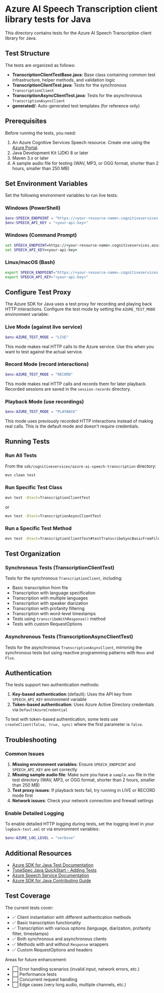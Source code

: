 # Azure AI Speech Transcription client library tests for Java

This directory contains tests for the Azure AI Speech Transcription client library for Java.

## Test Structure

The tests are organized as follows:

- **TranscriptionClientTestBase.java**: Base class containing common test infrastructure, helper methods, and validation logic
- **TranscriptionClientTest.java**: Tests for the synchronous `TranscriptionClient`
- **TranscriptionAsyncClientTest.java**: Tests for the asynchronous `TranscriptionAsyncClient`
- **generated/**: Auto-generated test templates (for reference only)

## Prerequisites

Before running the tests, you need:

1. An Azure Cognitive Services Speech resource. Create one using the [Azure Portal](https://portal.azure.com/).
2. Java Development Kit (JDK) 8 or later
3. Maven 3.x or later
4. A sample audio file for testing (WAV, MP3, or OGG format, shorter than 2 hours, smaller than 250 MB)

## Set Environment Variables

Set the following environment variables to run live tests:

### Windows (PowerShell)

```powershell
$env:SPEECH_ENDPOINT = "https://<your-resource-name>.cognitiveservices.azure.com"
$env:SPEECH_API_KEY = "<your-api-key>"
```

### Windows (Command Prompt)

```cmd
set SPEECH_ENDPOINT=https://<your-resource-name>.cognitiveservices.azure.com
set SPEECH_API_KEY=<your-api-key>
```

### Linux/macOS (Bash)

```bash
export SPEECH_ENDPOINT="https://<your-resource-name>.cognitiveservices.azure.com"
export SPEECH_API_KEY="<your-api-key>"
```

## Configure Test Proxy

The Azure SDK for Java uses a test proxy for recording and playing back HTTP interactions. Configure the test mode by setting the `AZURE_TEST_MODE` environment variable:

### Live Mode (against live service)

```powershell
$env:AZURE_TEST_MODE = "LIVE"
```

This mode makes real HTTP calls to the Azure service. Use this when you want to test against the actual service.

### Record Mode (record interactions)

```powershell
$env:AZURE_TEST_MODE = "RECORD"
```

This mode makes real HTTP calls and records them for later playback. Recorded sessions are saved in the `session-records` directory.

### Playback Mode (use recordings)

```powershell
$env:AZURE_TEST_MODE = "PLAYBACK"
```

This mode uses previously recorded HTTP interactions instead of making real calls. This is the default mode and doesn't require credentials.

## Running Tests

### Run All Tests

From the `sdk/cognitiveservices/azure-ai-speech-transcription` directory:

```bash
mvn clean test
```

### Run Specific Test Class

```bash
mvn test -Dtest=TranscriptionClientTest
```

or

```bash
mvn test -Dtest=TranscriptionAsyncClientTest
```

### Run a Specific Test Method

```bash
mvn test -Dtest=TranscriptionClientTest#testTranscribeSyncBasicFromFile
```

## Test Organization

### Synchronous Tests (TranscriptionClientTest)

Tests for the synchronous `TranscriptionClient`, including:

- Basic transcription from file
- Transcription with language specification
- Transcription with multiple languages
- Transcription with speaker diarization
- Transcription with profanity filtering
- Transcription with word-level timestamps
- Tests using `transcribeWithResponse()` method
- Tests with custom RequestOptions

### Asynchronous Tests (TranscriptionAsyncClientTest)

Tests for the asynchronous `TranscriptionAsyncClient`, mirroring the synchronous tests but using reactive programming patterns with `Mono` and `Flux`.

## Authentication

The tests support two authentication methods:

1. **Key-based authentication** (default): Uses the API key from `SPEECH_API_KEY` environment variable
2. **Token-based authentication**: Uses Azure Active Directory credentials via `DefaultAzureCredential`

To test with token-based authentication, some tests use `createClient(false, true, sync)` where the first parameter is `false`.

## Troubleshooting

### Common Issues

1. **Missing environment variables**: Ensure `SPEECH_ENDPOINT` and `SPEECH_API_KEY` are set correctly
2. **Missing sample audio file**: Make sure you have a `sample.wav` file in the test directory (WAV, MP3, or OGG format, shorter than 2 hours, smaller than 250 MB)
3. **Test proxy issues**: If playback tests fail, try running in LIVE or RECORD mode first
4. **Network issues**: Check your network connection and firewall settings

### Enable Detailed Logging

To enable detailed HTTP logging during tests, set the logging level in your `logback-test.xml` or via environment variables:

```powershell
$env:AZURE_LOG_LEVEL = "verbose"
```

## Additional Resources

- [Azure SDK for Java Test Documentation](https://github.com/Azure/azure-sdk-for-java/blob/main/sdk/core/azure-core-test/README.md)
- [TypeSpec Java QuickStart - Adding Tests](https://github.com/Azure/azure-sdk-for-java/wiki/TypeSpec-Java-QuickStart#adding-tests)
- [Azure Speech Service Documentation](https://learn.microsoft.com/azure/cognitive-services/speech-service/)
- [Azure SDK for Java Contributing Guide](https://github.com/Azure/azure-sdk-for-java/blob/main/CONTRIBUTING.md)

## Test Coverage

The current tests cover:

- ✅ Client instantiation with different authentication methods
- ✅ Basic transcription functionality
- ✅ Transcription with various options (language, diarization, profanity filter, timestamps)
- ✅ Both synchronous and asynchronous clients
- ✅ Methods with and without `Response` wrappers
- ✅ Custom RequestOptions and headers

Areas for future enhancement:

- ⬜ Error handling scenarios (invalid input, network errors, etc.)
- ⬜ Performance tests
- ⬜ Concurrent request handling
- ⬜ Edge cases (very long audio, multiple channels, etc.)
